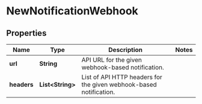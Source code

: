 

# NewNotificationWebhook

## Properties

Name | Type | Description | Notes
------------ | ------------- | ------------- | -------------
**url** | **String** | API URL for the given webhook-based notification. | 
**headers** | **List&lt;String&gt;** | List of API HTTP headers for the given webhook-based notification. | 



